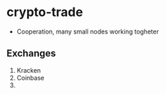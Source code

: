 # crypto-trade

* Cooperation, many small nodes working togheter

## Exchanges

1. Kracken
2. Coinbase
3. 